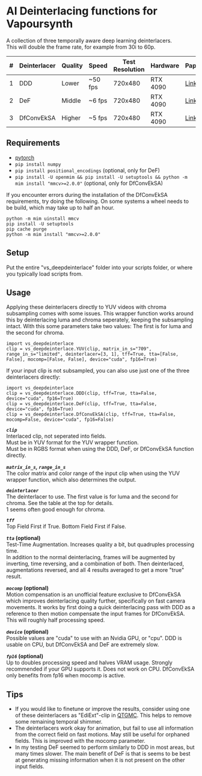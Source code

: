 # AI Deinterlacing functions for Vapoursynth
A collection of three temporally aware deep learning deinterlacers.  
This will double the frame rate, for example from 30i to 60p.  

| # | Deinterlacer | Quality | Speed     | Test Resolution | Hardware | Paper                                                                     | Code 
| - | ------------ | ------- | --------- | --------------- | -------- | ------------------------------------------------------------------------- | ----
| 1 | DDD          | Lower   | ~50 fps   | 720x480         | RTX 4090 | [Link](https://studios.disneyresearch.com/2020/11/10/deep-deinterlacing/) | [Link](https://github.com/vincentvdschaft/Disney-Deep-Deinterlacing)
| 2 | DeF          | Middle  | ~6 fps    | 720x480         | RTX 4090 | [Link](https://link.springer.com/chapter/10.1007/978-981-99-8073-4_28)    | [Link](https://github.com/Anonymous2022-cv/DeT)
| 3 | DfConvEkSA   | Higher  | ~5 fps    | 720x480         | RTX 4090 | [Link](https://arxiv.org/pdf/2404.13018)                                  | [Link](https://github.com/KUIS-AI-Tekalp-Research-Group/Video-Deinterlacing)

## Requirements
* [pytorch](https://pytorch.org/)  
* `pip install numpy`  
* `pip install positional_encodings` (optional, only for DeF)  
* `pip install -U openmim && pip install -U setuptools && python -m mim install "mmcv>=2.0.0"` (optional, only for DfConvEkSA)  

If you encounter errors during the installation of the DfConvEkSA requirements, try doing the following. On some systems a wheel needs to be build, which may take up to half an hour.

    python -m mim uinstall mmcv
    pip install -U setuptools
    pip cache purge
    python -m mim install "mmcv>=2.0.0"

## Setup
Put the entire "vs_deepdeinterlace" folder into your scripts folder, or where you typically load scripts from.

## Usage
Applying these deinterlacers directly to YUV videos with chroma subsampling comes with some issues. This wrapper function works around this by deinterlacing luma and chroma seperately, keeping the subsampling intact. With this some parameters take two values: The first is for luma and the second for chroma.

    import vs_deepdeinterlace
    clip = vs_deepdeinterlace.YUV(clip, matrix_in_s="709", range_in_s="limited", deinterlacer=[3, 1], tff=True, tta=[False, False], mocomp=[False, False], device="cuda", fp16=True)

If your input clip is not subsampled, you can also use just one of the three deinterlacers directly:

    import vs_deepdeinterlace
    clip = vs_deepdeinterlace.DDD(clip, tff=True, tta=False, device="cuda", fp16=True)
    clip = vs_deepdeinterlace.DeF(clip, tff=True, tta=False, device="cuda", fp16=True)
    clip = vs_deepdeinterlace.DfConvEkSA(clip, tff=True, tta=False, mocomp=False, device="cuda", fp16=False)

__*`clip`*__  
Interlaced clip, not seperated into fields.  
Must be in YUV format for the YUV wrapper function.  
Must be in RGBS format when using the DDD, DeF, or DfConvEkSA function directly.

__*`matrix_in_s`, `range_in_s`*__  
The color matrix and color range of the input clip when using the YUV wrapper function, which also determines the output.

__*`deinterlacer`*__  
The deinterlacer to use. The first value is for luma and the second for chroma. See the table at the top for details.  
1 seems often good enough for chroma.

__*`tff`*__  
Top Field First if True. Bottom Field First if False.

__*`tta`* (optional)__  
Test-Time Augmentation. Increases quality a bit, but quadruples processing time.  
In addition to the normal deinterlacing, frames will be augmented by inverting, time reversing, and a combination of both. Then deinterlaced, augmentations reversed, and all 4 results averaged to get a more "true" result.

__*`mocomp`* (optional)__  
Motion compensation is an unofficial feature exclusive to DfConvEkSA which improves deinterlacing quality further, specifically on fast camera movements. It works by first doing a quick deinterlacing pass with DDD as a reference to then motion compensate the input frames for DfConvEkSA.  
This will roughly half processing speed.

__*`device`* (optional)__  
Possible values are "cuda" to use with an Nvidia GPU, or "cpu". DDD is usable on CPU, but DfConvEkSA and DeF are extremely slow.

__*`fp16`* (optional)__  
Up to doubles processing speed and halves VRAM usage. Strongly recommended if your GPU supports it. Does not work on CPU. DfConvEkSA only benefits from fp16 when mocomp is active.

## Tips
* If you would like to finetune or improve the results, consider using one of these deinterlacers as "EdiExt"-clip in [QTGMC](https://github.com/HomeOfVapourSynthEvolution/havsfunc/blob/f11d79c98589c9dcb5b10beec35b631db68b495c/havsfunc/havsfunc.py#L1912). This helps to remove some remaining temporal shimmer.
* The deinterlacers work okay for animation, but fail to use all information from the correct field on fast motions. May still be useful for orphaned fields. This is improved with the mocomp parameter.
* In my testing DeF seemed to perform similarly to DDD in most areas, but many times slower. The main benefit of DeF is that is seems to be best at generating missing information when it is not present on the other input fields.
